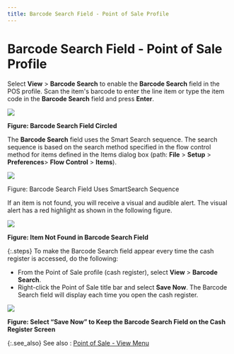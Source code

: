 ```yaml
---
title: Barcode Search Field - Point of Sale Profile
---
```


# Barcode Search Field - Point of Sale Profile


Select **View** >  **Barcode Search** to enable the **Barcode Search** field in the POS profile.  Scan the item's barcode to enter the line item or type the item code in  the **Barcode Search** field and press  **Enter**.


![]({{site.pos_baseurl}}/img/point_of_sale_profile_viewing_barcode_search_circled_pos.gif)


**Figure: Barcode Search Field Circled**


The **Barcode Search**  field uses the Smart Search sequence. The search sequence is based on  the search method specified in the flow control method for items defined  in the Items dialog box (path: **File**  > **Setup** > **Preferences**>  **Flow Control** > **Items**).


![]({{site.pos_baseurl}}/img/point_of_sale_profile_barcode_smartsearch2_cropped_pos.gif)


Figure: Barcode Search Field Uses SmartSearch  Sequence


If an item is not found, you will receive a visual and audible  alert. The visual alert has a red highlight as shown in the following  figure.


![]({{site.pos_baseurl}}/img/point_of_sale_profile_barcode_item_not_found_cropped_pos.gif)


**Figure: Item Not Found in Barcode Search Field**


{:.steps}
To make the Barcode Search field appear every  time the cash register is accessed, do the following:

- From the Point  of Sale profile (cash register), select **View**  > **Barcode Search**.
- Right-click the  Point of Sale title bar and select **Save 
 Now**. The Barcode Search field will display each time you open the  cash register.



![]({{site.pos_baseurl}}/img/point_of_sale_profile_barcode_search_field_save_pos.gif)


**Figure: Select “Save Now” to Keep the Barcode  Search Field on the Cash Register Screen**


{:.see_also}
See also
: [Point  of Sale - View Menu]({{site.pos_baseurl}}/pos-trans/create-pos-doc/pos-si-profile/view-menu/point_of_sale_view_menu_pos.html)
